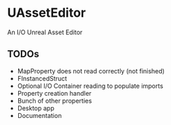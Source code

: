 # UAssetEditor
 An I/O Unreal Asset Editor

## TODOs
- MapProperty does not read correctly (not finished)
- FInstancedStruct
- Optional I/O Container reading to populate imports
- Property creation handler
- Bunch of other properties
- Desktop app
- Documentation
